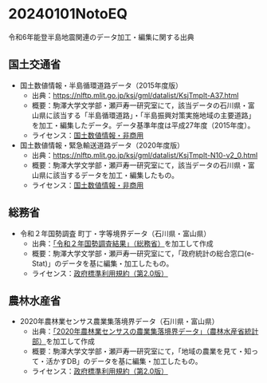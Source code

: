 # 20240101NotoEQ
令和6年能登半島地震関連のデータ加工・編集に関する出典

## 国土交通省
* 国土数値情報・半島循環道路データ（2015年度版）
  * 出典：https://nlftp.mlit.go.jp/ksj/gml/datalist/KsjTmplt-A37.html
  * 概要：駒澤大学文学部・瀬戸寿一研究室にて，該当データの石川県・富山県に該当する「半島循環道路」・「半島振興対策実施地域の主要道路」を加工・編集したデータ。データ基準年度は平成27年度（2015年度）。
  * ライセンス：[国土数値情報・非商用](https://nlftp.mlit.go.jp/ksj/other/agreement.html#agree-02)
* 国土数値情報・緊急輸送道路データ（2020年度版）
  * 出典：https://nlftp.mlit.go.jp/ksj/gml/datalist/KsjTmplt-N10-v2_0.html
  * 概要：駒澤大学文学部・瀬戸寿一研究室にて，該当データの石川県・富山県に該当するデータを加工・編集したもの。
  * ライセンス：[国土数値情報・非商用](https://nlftp.mlit.go.jp/ksj/other/agreement.html#agree-02)
## 総務省
* 令和２年国勢調査 町丁・字等境界データ（石川県・富山県）
  * 出典：[「令和２年国勢調査結果」（総務省）](https://www.e-stat.go.jp/)を加工して作成
  * 概要：駒澤大学文学部・瀬戸寿一研究室にて，「政府統計の総合窓口(e-Stat)」のデータを基に編集・加工したもの。
  * ライセンス：[政府標準利用規約（第2.0版）](https://www.e-stat.go.jp/terms-of-use)
## 農林水産省
* 2020年農林業センサス農業集落境界データ（石川県・富山県）
  * 出典：[「2020年農林業センサスの農業集落境界データ」（農林水産省統計部）](https://www.maff.go.jp/j/tokei/census/shuraku_data/2020/ma/index.html)を加工して作成
  * 概要：駒澤大学文学部・瀬戸寿一研究室にて，「地域の農業を見て・知って・活かすDB」のデータを基に編集・加工したもの。
  * ライセンス：[政府標準利用規約（第2.0版）](https://www.e-stat.go.jp/terms-of-use)

